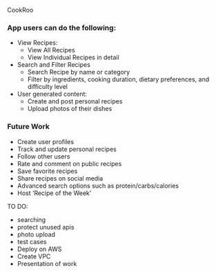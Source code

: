 CookRoo

### App users can do the following:
- View Recipes:
    - View All Recipes
    - View Individual Recipes in detail
- Search and Filter Recipes
    - Search Recipe by name or category
    - Filter by ingredients, cooking duration, dietary preferences, and difficulty level
- User generated content:
    - Create and post personal recipes
    - Upload photos of their dishes

### Future Work
- Create user profiles
- Track and update personal recipes
- Follow other users
- Rate and comment on public recipes
- Save favorite recipes
- Share recipes on social media
- Advanced search options such as protein/carbs/calories
- Host ‘Recipe of the Week’

TO DO:
- searching
- protect unused apis
- photo upload
- test cases
- Deploy on AWS
- Create VPC
- Presentation of work